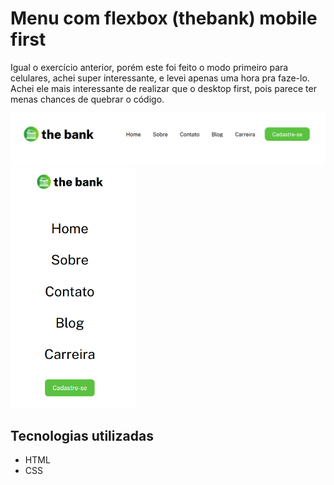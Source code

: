# Menu com flexbox (thebank) mobile first
Igual o exercício anterior, porém este foi feito o modo primeiro para celulares, achei super interessante, e levei apenas uma hora pra faze-lo. Achei ele mais interessante de realizar que o desktop first, pois parece ter menas chances de quebrar o código.

<img src="src/images/telas-grandes.png" alt="imagem da tela tamanho grande">

<img src="src/images/telas-pequenas.png" alt="imagem da tela de celular" style="max-width: 200px;">

## Tecnologias utilizadas
- HTML
- CSS